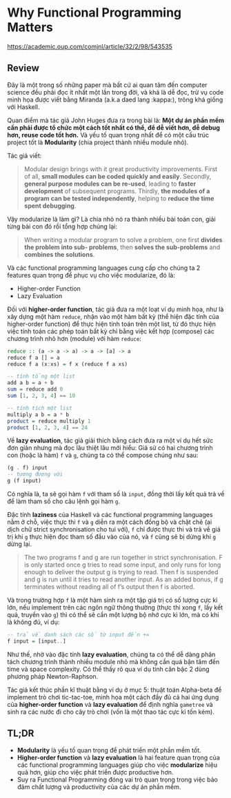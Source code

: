 Why Functional Programming Matters
===

https://academic.oup.com/comjnl/article/32/2/98/543535

## Review

Đây là một trong số những paper mà bất cứ ai quan tâm đến computer science đều phải đọc ít nhất một lần trong đời, và khá là dễ đọc, trừ vụ code minh họa được viết bằng Miranda (a.k.a daed lang :kappa:), trông khá giống với Haskell.

Quan điểm mà tác giả John Huges đưa ra trong bài là: **Một dự án phần mềm cần phải được tổ chức một cách tốt nhất có thể, để dễ viết hơn, dễ debug hơn, reuse code tốt hơn.** Và yếu tố quan trọng nhất để có một cấu trúc project tốt là **Modularity** (chia project thành nhiều module nhỏ).

Tác giả viết:

> Modular design brings with it great productivity improvements. First of all, **small modules can be coded quickly and easily**. Secondly, **general purpose modules can be re-used**, leading to **faster development** of subsequent programs. Thirdly, **the modules of a program can be tested independently**, helping to **reduce the time spent debugging**.

Vậy modularize là làm gì? Là chia nhỏ nó ra thành nhiều bài toán con, giải từng bài con đó rồi tổng hợp chúng lại:

> When writing a modular program to solve a problem, one first **divides the problem into sub- problems**, then **solves the sub-problems** and **combines the solutions**.

Và các functional programming languages cung cấp cho chúng ta 2 features quan trọng để phục vụ cho việc modularize, đó là:

- Higher-order Function
- Lazy Evaluation

Đối với **higher-order function**, tác giả đưa ra một loạt ví dụ minh họa, như là xây dựng một hàm `reduce`, nhận vào một hàm bất kỳ (thể hiện đặc tính của higher-order function) để thực hiện tính toán trên một list, từ đó thực hiện việc tính toán các phép toán bất kỳ chỉ bằng việc kết hợp (compose) các chương trình nhỏ hơn (module) với hàm `reduce`:

```haskell
reduce :: (a -> a -> a) -> a -> [a] -> a
reduce f a [] = a
reduce f a (x:xs) = f x (reduce f a xs)

-- tính tổng một list
add a b = a + b
sum = reduce add 0
sum [1, 2, 3, 4] == 10

-- tính tích một list
multiply a b = a * b
product = reduce multiply 1
product [1, 2, 3, 4] == 24
```

Về **lazy evaluation**, tác giả giải thích bằng cách đưa ra một ví dụ hết sức đơn giản nhưng mà đọc lâu thiệt lâu mới hiểu: Giả sử có hai chương trình con (hoặc là hàm) `f` và `g`, chúng ta có thể compose chúng như sau:

```haskell
(g . f) input
-- tương đương với
g (f input)
```

Có nghĩa là, ta sẽ gọi hàm `f` với tham số là `input`, đồng thời lấy kết quả trả về để làm tham số cho câu lệnh gọi hàm `g`.

Đặc tính **laziness** của Haskell và các functional programming languages nằm ở chỗ, việc thực thi `f` và `g` diễn ra một cách đồng bộ và chặt chẽ (ai dịch chữ strict synchronisation cho tui với), `f` chỉ được thực thi và trả về giá trị khi `g` thực hiện đọc tham số đầu vào của nó, và `f` cũng sẽ bị dừng khi `g` dừng lại.

> The two programs f and g are run together in strict synchronisation. F is only started once g tries to read some input, and only runs for long enough to deliver the output g is trying to read. Then f is suspended and g is run until it tries to read another input. As an added bonus, if g terminates without reading all of f’s output then f is aborted.

Và trong trường hợp `f` là một hàm sinh ra một tập giá trị có số lượng cực kì lớn, nếu implement trên các ngôn ngữ thông thường (thực thi xong `f`, lấy kết quả, truyền vào `g`) thì có thể sẽ cần một lượng bộ nhớ cực kì lớn, mà có khi là không đủ, ví dụ:

```haskell
-- trả về danh sách các số từ input đến +∞
f input = [input..]
```

Như thế, nhờ vào đặc tính **lazy evaluation**, chúng ta có thể dễ dàng phân tách chương trình thành nhiều module nhỏ mà không cần quá bận tâm đến time và space complexity. Có thể thấy rõ qua ví dụ tính căn bậc 2 dùng phương pháp Newton-Raphson.

Tác giả kết thúc phần kĩ thuật bằng ví dụ ở mục 5: thuật toán Alpha-beta để implement trò chơi tic-tac-toe, minh họa một cách đầy đủ cả hai ứng dụng của **higher-order function** và **lazy evaluation** để định nghĩa `gametree` và sinh ra các nước đi cho cây trò chơi (vốn là một thao tác cực kì tốn kém).

## TL;DR

- **Modularity** là yếu tố quan trọng để phát triển một phần mềm tốt.
- **Higher-order function** và **lazy evaluation** là hai feature quan trọng của các functional programming languages giúp cho việc **modularize** hiệu quả hơn, giúp cho việc phát triển được productive hơn.
- Suy ra Functional Programming đóng vai trò quan trọng trong việc bảo đảm chất lượng và productivity của các dự án phần mềm.

